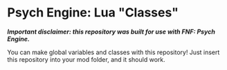 # Psych Engine: Lua "Classes"

__*Important disclaimer: this repository was built for use with FNF: Psych Engine.*__

You can make global variables and classes with this repository!
Just insert this repository into your mod folder, and it should work.
